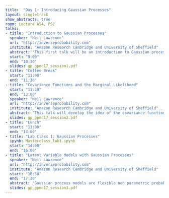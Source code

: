 ```yaml
---
title:  "Day 1: Introducing Gaussian Processes"
layout: singletrack
show_abstracts: true
room: Lecture A54, PSC
talks:
- title: "Introduction to Gaussian Processes"
  speaker: "Neil Lawrence"
  url: "http://inverseprobability.com"
  institute: "Amazon Research Cambridge and University of Sheffield"
  abstract: "This first talk will be an introduction to Gaussian process models that will assume knowledge of probability, linear algebra and the multivariate Gaussian."
  start: "9:00"
  end: "10:30"
  slides: gp_gpmc17_session1.pdf
- title: "Coffee Break"
  start: "11:00"
  end: "11:30"
- title: "Covariance Functions and the Marginal Likelihood"
  start: "11:30"
  end: "13:00"
  speaker: "Neil Lawrence"
  url: "http://inverseprobability.com"
  institute: "Amazon Research Cambridge and University of Sheffield"
  abstract: "This talk will develop the idea of the covariance function and give intutions as to how the marginal likelihood can be maximized. Given time we willl also develop the idea of multiple output Gaussian process models."
  slides: gp_gpmc17_session2.pdf
- title: "Lunch"
  start: "13:00"
  end: "14:00"
- title: "Lab Class 1: Gaussian Processes"
  ipynb: Masterclass_lab1.ipynb
  start: "14:00"
  end: "16:00"
- title: "Latent Variable Models with Gaussian Processes"
  speaker: "Neil Lawrence"
  url: "http://inverseprobability.com"
  institute: "Amazon Research Cambridge and University of Sheffield"
  start: "16:30"
  end: "17:30"
  abstract: "Gaussian process models are flexible non parametric probabilistic models for functions. In this talk we will show how they can be incorporated into latent variable models to form probabilistic latent variable models. The resulting approaches have some unusual properties. In particular, they express conditional independencies across features, rather than data. This implies that rather than a curse of dimensionality they exhibit a blessing of dimensionality. We will give background of the model and show some exemplar applications."
  slides: gp_gpmc17_session3.pdf
---
```

